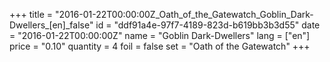 +++
title = "2016-01-22T00:00:00Z_Oath_of_the_Gatewatch_Goblin_Dark-Dwellers_[en]_false"
id = "ddf91a4e-97f7-4189-823d-b619bb3b3d55"
date = "2016-01-22T00:00:00Z"
name = "Goblin Dark-Dwellers"
lang = ["en"]
price = "0.10"
quantity = 4
foil = false
set = "Oath of the Gatewatch"
+++
